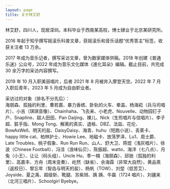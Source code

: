 ```yaml
---
layout: page
title: 关于林艾舒
---
```


林艾舒，四川人，现居深圳。本科毕业于西南某高校，博士肄业于北京某研究所。

2016 年起于知乎撰写摇滚乐科普文章，获摇滚乐和音乐话题“优秀答主”标签，收获关注者 13 万余。

2017 年成为音乐记者，撰写采访文章，曾为数家媒体供稿。2018 年创建《普通乐迷》公众号，2022 年成为音乐文化媒体《進化耳朵》编辑。截止目前，共完成 30 余万字的采访内容撰写。

2019 年 10 月入职美丽唱片，后者 2021 年 8 月被并入摩登天空。2022 年 7 月入职后青年，2023 年 5 月成为自由职业者。

采访过的对象（排名不分先后）：<br>
海朋森、孤独的利里、曹若嘉、暴力香槟、卧轨的火车、晕盖、杨海崧（兵马司唱片）、小吉（琪琪音像）、Chainhaha、飞去来、小老虎、Nouvelle、动物园钉子户、Snapline、超人田田、Pan Daijing、裸儿、Nick（生煎唱片与信唱片）、李子超、脏手指、Mong Tong、解离的真实、退格、DBZ、法兹、花伦、BowAsWell、明天的盐、DaisyDaisy、海青、huhu（短跑小说）、丢莱卡、happy little cat、柏林护士、Howie Lee、地磁卡、放荡罗泽、Lu1、周士爵、Late Troubles、桃子假象、Run Run Run、山人、舒大卫、蒋焜（浅灰唱片）、徐波（Chinese Football）、冯浛（浪味仙贝）、陈振超、watto、海洋（七八点）、月兔（小王）、让让（码头组）、Uncle Hu、季一楠（海朋森）、邱驰（孤独的利里）、高嘉丰、方舟（周末变奏）、屹然（缺省）、余海霖（非常大自然）、黄品熹（返校日）、黎忘年（智齿与明天的盐）、杨帆（TOW）、刘堃（低苦艾）、Joyside、夏之禹、超级斩、靴腿、苏紫旭、踽 踽、牛磊（1724 唱片）、刘疆来（北河三唱片）、Schoolgirl Byebye。
